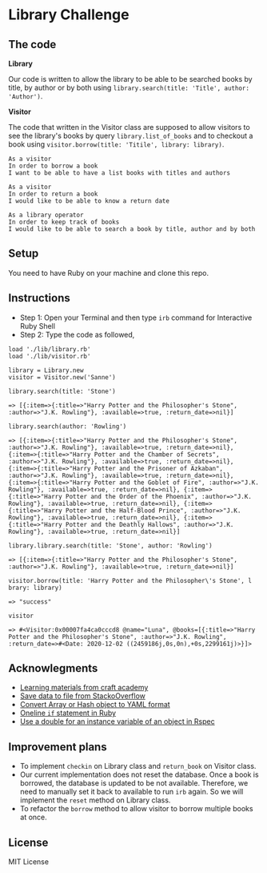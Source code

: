 # Library Challenge

## The code

**Library**

Our code is written to allow the library to be able to be searched books by title, by author or by both using `library.search(title: 'Title', author: 'Author')`.

**Visitor**

The code that written in the Visitor class are supposed to allow visitors to see the library's books by query `library.list_of_books` and to checkout a book using `visitor.borrow(title: 'Titile', library: library)`. 

```
As a visitor
In order to borrow a book
I want to be able to have a list books with titles and authors
```

```
As a visitor 
In order to return a book
I would like to be able to know a return date
```

```
As a library operator
In order to keep track of books
I would like to be able to search a book by title, author and by both
```

## Setup

You need to have Ruby on your machine and clone this repo.

## Instructions

- Step 1: Open your Terminal and then type `irb` command for Interactive Ruby Shell
- Step 2: Type the code as followed,
  
```
load './lib/library.rb'
load './lib/visitor.rb'

library = Library.new
visitor = Visitor.new('Sanne')

library.search(title: 'Stone')

=> [{:item=>{:title=>"Harry Potter and the Philosopher's Stone", :author=>"J.K. Rowling"}, :available=>true, :return_date=>nil}] 

library.search(author: 'Rowling')

=> [{:item=>{:title=>"Harry Potter and the Philosopher's Stone", :author=>"J.K. Rowling"}, :available=>true, :return_date=>nil}, {:item=>{:title=>"Harry Potter and the Chamber of Secrets", :author=>"J.K. Rowling"}, :available=>true, :return_date=>nil}, {:item=>{:title=>"Harry Potter and the Prisoner of Azkaban", :author=>"J.K. Rowling"}, :available=>true, :return_date=>nil}, {:item=>{:title=>"Harry Potter and the Goblet of Fire", :author=>"J.K. Rowling"}, :available=>true, :return_date=>nil}, {:item=>{:title=>"Harry Potter and the Order of the Phoenix", :author=>"J.K. Rowling"}, :available=>true, :return_date=>nil}, {:item=>{:title=>"Harry Potter and the Half-Blood Prince", :author=>"J.K. Rowling"}, :available=>true, :return_date=>nil}, {:item=>{:title=>"Harry Potter and the Deathly Hallows", :author=>"J.K. Rowling"}, :available=>true, :return_date=>nil}] 

library.library.search(title: 'Stone', author: 'Rowling')

=> [{:item=>{:title=>"Harry Potter and the Philosopher's Stone", :author=>"J.K. Rowling"}, :available=>true, :return_date=>nil}] 

visitor.borrow(title: 'Harry Potter and the Philosopher\'s Stone', l
brary: library)

=> "success"

visitor

=> #<Visitor:0x00007fa4ca0cccd8 @name="Luna", @books=[{:title=>"Harry Potter and the Philosopher's Stone", :author=>"J.K. Rowling", :return_date=>#<Date: 2020-12-02 ((2459186j,0s,0n),+0s,2299161j)>}]> 
```

## Acknowlegments

- [Learning materials from craft academy](https://learn.craftacademy.co/courses/645199/lectures/11550622)
- [Save data to file from StackoOverflow](https://stackoverflow.com/a/2777863)
- [Convert Array or Hash object to YAML format](https://stackoverflow.com/a/17576810)
- [Oneline `if` statement in Ruby](https://stackoverflow.com/a/42308805)
- [Use a double for an instance variable of an object in Rspec](https://stackoverflow.com/questions/39815538/use-a-double-for-an-instance-variable-of-an-object-in-rspec)

## Improvement plans

- To implement `checkin` on Library class and `return_book` on Visitor class.
- Our current implementation does not reset the database. Once a book is borrowed, the database is updated to be not available. Therefore, we need to manually set it back to available to run `irb` again. So we will implement the `reset` method on Library class.
- To refactor the `borrow` method to allow visitor to borrow multiple books at once.

## License

MIT License 
